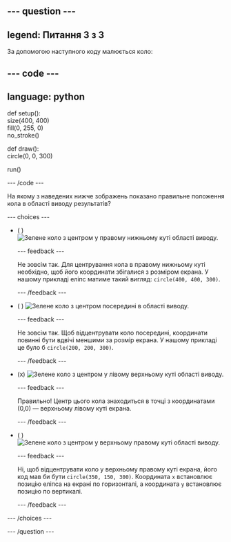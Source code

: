 
--- question ---
---
legend: Питання 3 з 3
---

За допомогою наступного коду малюється коло:

--- code ---
---
language: python
---

def setup():   
  size(400, 400)   
  fill(0, 255, 0)   
  no_stroke()   
    
def draw():   
  circle(0, 0, 300)    

run()

--- /code ---

На якому з наведених нижче зображень показано правильне положення кола в області виводу результатів?

--- choices ---

- ( ) ![Зелене коло з центром у правому нижньому куті області виводу.](images/bottom-right.png)

  --- feedback ---

  Не зовсім так. Для центрування кола в правому нижньому куті необхідно, щоб його координати збігалися з розміром екрана. У нашому прикладі еліпс матиме такий вигляд: `circle(400, 400, 300)`.

  --- /feedback ---

- ( ) ![Зелене коло з центром посередині в області виводу.](images/centre.png)

  --- feedback ---

  Не зовсім так. Щоб відцентрувати коло посередині, координати повинні бути вдвічі меншими за розмір екрана. У нашому прикладі це було б `circle(200, 200, 300)`.

  --- /feedback ---

- (x) ![Зелене коло з центром у лівому верхньому куті області виводу.](images/top-left.png)

  --- feedback ---

  Правильно! Центр цього кола знаходиться в точці з координатами (0,0) — верхньому лівому куті екрана.

  --- /feedback ---

- ( ) ![Зелене коло з центром у верхньому правому куті області виводу.](images/random-side.png)

  --- feedback ---

  Ні, щоб відцентрувати коло у верхньому правому куті екрана, його код мав би бути `circle(350, 150, 300)`. Координата `x` встановлює позицію еліпса на екрані по горизонталі, а координата `y` встановлює позицію по вертикалі.

  --- /feedback ---

--- /choices ---

--- /question ---
